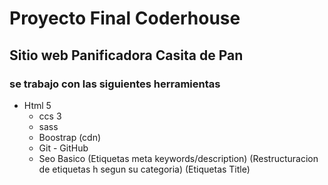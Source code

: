 # Proyecto Final Coderhouse
## Sitio web Panificadora Casita de Pan
### se trabajo con las siguientes herramientas
- Html 5
     - ccs 3
     - sass
     - Boostrap (cdn)
     - Git - GitHub 
     - Seo Basico 
          (Etiquetas meta keywords/description) 
          (Restructuracion de etiquetas h segun su categoria)
          (Etiquetas Title)